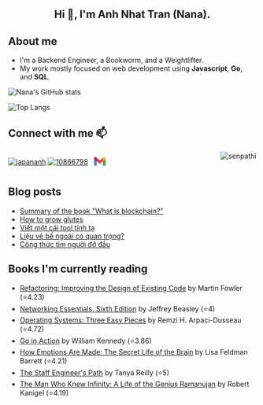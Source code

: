 <h2 align="center">Hi 👋, I'm Anh Nhat Tran (Nana).</h1>

## About me

- I'm a Backend Engineer, a Bookworm, and a Weightlifter. 
- My work mostly focused on web development using **Javascript**, **Go**, and **SQL**.

![Nana's GitHub stats](https://github-readme-stats.vercel.app/api?username=japananh&theme=buefy&show_icons=true)

![Top Langs](https://github-readme-stats.vercel.app/api/top-langs/?username=japananh&layout=compact)

## Connect with me 📫

<p align="left">
<a href="https://linkedin.com/in/japananh" target="blank"><img align="center" src="https://raw.githubusercontent.com/rahuldkjain/github-profile-readme-generator/master/src/images/icons/Social/linked-in-alt.svg" alt="japananh" height="30" width="40" /></a>
<a href="https://stackoverflow.com/users/8546128/anh-nhat-tran" target="blank"><img align="center" src="https://raw.githubusercontent.com/rahuldkjain/github-profile-readme-generator/master/src/images/icons/Social/stack-overflow.svg" alt="10866798" height="30" width="40" /></a>
<a href="mailto:japananh@gmail.com"><img align="center" src="https://raw.githubusercontent.com/timche/gmail-desktop/main/media/icon.svg" alt="nsspathirana@gmail.com" height="40" width="40" /></a>
<a><img align="right" src="https://komarev.com/ghpvc/?username=japananh&label=Profile%20views&color=0e75b6&style=flat" alt="senpathi" /></a>
</p>

## Blog posts
<!-- BLOG-POST-LIST:START -->
- [Summary of the book &quot;What is blockchain?&quot;](https://nanacoder.hashnode.dev/summary-of-the-book-what-is-blockchain)
- [How to grow glutes](https://nanacoder.hashnode.dev/how-to-grow-glutes)
- [Viết một cái tool tính tạ](https://nanacoder.hashnode.dev/viet-mot-cai-tool-tinh-ta)
- [Liệu vẻ bề ngoài có quan trọng?](https://nanacoder.hashnode.dev/lieu-ve-be-ngoai-co-quan-trong)
- [Công thức tìm người đỡ đầu](https://nanacoder.hashnode.dev/cong-thuc-tim-nguoi-do-dau)
<!-- BLOG-POST-LIST:END -->

## Books I'm currently reading
<!-- GOODREADS-LIST:START -->
- [Refactoring: Improving the Design of Existing Code](https://www.goodreads.com/review/show/4099951622?utm_medium=api&utm_source=rss) by Martin Fowler (⭐️4.23)
- [Networking Essentials, Sixth Edition](https://www.goodreads.com/review/show/4624957325?utm_medium=api&utm_source=rss) by Jeffrey Beasley (⭐️4)
- [Operating Systems: Three Easy Pieces](https://www.goodreads.com/review/show/3744766036?utm_medium=api&utm_source=rss) by Remzi H. Arpaci-Dusseau (⭐️4.72)
- [Go in Action](https://www.goodreads.com/review/show/4217499065?utm_medium=api&utm_source=rss) by William   Kennedy (⭐️3.86)
- [How Emotions Are Made: The Secret Life of the Brain](https://www.goodreads.com/review/show/3710904024?utm_medium=api&utm_source=rss) by Lisa Feldman Barrett (⭐️4.21)
- [The Staff Engineer&apos;s Path](https://www.goodreads.com/review/show/4423254875?utm_medium=api&utm_source=rss) by Tanya Reilly (⭐️5)
- [The Man Who Knew Infinity: A Life of the Genius Ramanujan](https://www.goodreads.com/review/show/4173086726?utm_medium=api&utm_source=rss) by Robert Kanigel (⭐️4.19)
<!-- GOODREADS-LIST:END -->
